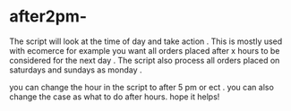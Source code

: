 # after2pm-
The script will look at the time of day and take action . 
This is mostly used with ecomerce for example you want all orders placed after x hours to be considered for the next day .
The script also process all orders placed on saturdays and sundays as monday .

you can change the hour in the script to after 5 pm or ect .
you can also change the case as what to do after hours.
hope it helps!